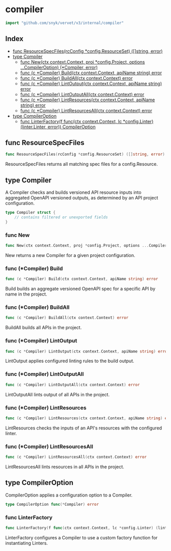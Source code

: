 # compiler

```go
import "github.com/snyk/vervet/v3/internal/compiler"
```

## Index

- [func ResourceSpecFiles(rcConfig *config.ResourceSet) ([]string, error)](<#func-resourcespecfiles>)
- [type Compiler](<#type-compiler>)
  - [func New(ctx context.Context, proj *config.Project, options ...CompilerOption) (*Compiler, error)](<#func-new>)
  - [func (c *Compiler) Build(ctx context.Context, apiName string) error](<#func-compiler-build>)
  - [func (c *Compiler) BuildAll(ctx context.Context) error](<#func-compiler-buildall>)
  - [func (c *Compiler) LintOutput(ctx context.Context, apiName string) error](<#func-compiler-lintoutput>)
  - [func (c *Compiler) LintOutputAll(ctx context.Context) error](<#func-compiler-lintoutputall>)
  - [func (c *Compiler) LintResources(ctx context.Context, apiName string) error](<#func-compiler-lintresources>)
  - [func (c *Compiler) LintResourcesAll(ctx context.Context) error](<#func-compiler-lintresourcesall>)
- [type CompilerOption](<#type-compileroption>)
  - [func LinterFactory(f func(ctx context.Context, lc *config.Linter) (linter.Linter, error)) CompilerOption](<#func-linterfactory>)


## func ResourceSpecFiles

```go
func ResourceSpecFiles(rcConfig *config.ResourceSet) ([]string, error)
```

ResourceSpecFiles returns all matching spec files for a config\.Resource\.

## type Compiler

A Compiler checks and builds versioned API resource inputs into aggregated OpenAPI versioned outputs\, as determined by an API project configuration\.

```go
type Compiler struct {
    // contains filtered or unexported fields
}
```

### func New

```go
func New(ctx context.Context, proj *config.Project, options ...CompilerOption) (*Compiler, error)
```

New returns a new Compiler for a given project configuration\.

### func \(\*Compiler\) Build

```go
func (c *Compiler) Build(ctx context.Context, apiName string) error
```

Build builds an aggregate versioned OpenAPI spec for a specific API by name in the project\.

### func \(\*Compiler\) BuildAll

```go
func (c *Compiler) BuildAll(ctx context.Context) error
```

BuildAll builds all APIs in the project\.

### func \(\*Compiler\) LintOutput

```go
func (c *Compiler) LintOutput(ctx context.Context, apiName string) error
```

LintOutput applies configured linting rules to the build output\.

### func \(\*Compiler\) LintOutputAll

```go
func (c *Compiler) LintOutputAll(ctx context.Context) error
```

LintOutputAll lints output of all APIs in the project\.

### func \(\*Compiler\) LintResources

```go
func (c *Compiler) LintResources(ctx context.Context, apiName string) error
```

LintResources checks the inputs of an API's resources with the configured linter\.

### func \(\*Compiler\) LintResourcesAll

```go
func (c *Compiler) LintResourcesAll(ctx context.Context) error
```

LintResourcesAll lints resources in all APIs in the project\.

## type CompilerOption

CompilerOption applies a configuration option to a Compiler\.

```go
type CompilerOption func(*Compiler) error
```

### func LinterFactory

```go
func LinterFactory(f func(ctx context.Context, lc *config.Linter) (linter.Linter, error)) CompilerOption
```

LinterFactory configures a Compiler to use a custom factory function for instantiating Linters\.


